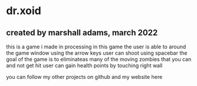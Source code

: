 # dr.xoid
## created by marshall adams, march 2022
this is a game i made in processing
in this game the user is able to around the game window using the arrow keys
user can shoot using spacebar
the goal of the game is to eliminateas many of the moving zombies that you can and not get hit
user can gain health points by touching right wall

you can follow my other projects on github and my website here
